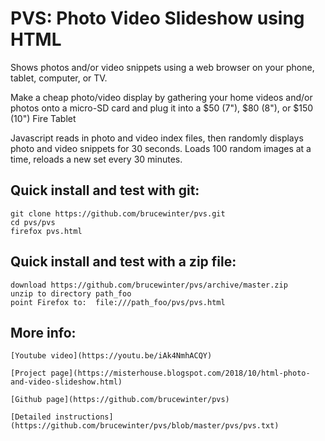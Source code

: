 # PVS: Photo Video Slideshow using HTML

Shows photos and/or video snippets using a web browser on your phone, tablet, computer, or TV.

Make a cheap photo/video display by gathering your home videos and/or photos onto a micro-SD card and plug it into a $50 (7"), $80 (8"), or $150 (10") Fire Tablet

Javascript reads in photo and video index files, then randomly displays photo and video snippets for 30 seconds.
Loads 100 random images at a time, reloads a new set every 30 minutes.

## Quick install and test with git:
    git clone https://github.com/brucewinter/pvs.git 
    cd pvs/pvs
    firefox pvs.html

## Quick install and test with a zip file:
    download https://github.com/brucewinter/pvs/archive/master.zip
    unzip to directory path_foo
    point Firefox to:  file:///path_foo/pvs/pvs.html

   
## More info:

    [Youtube video](https://youtu.be/iAk4NmhACQY)
   
    [Project page](https://misterhouse.blogspot.com/2018/10/html-photo-and-video-slideshow.html)
        
    [Github page](https://github.com/brucewinter/pvs)

    [Detailed instructions](https://github.com/brucewinter/pvs/blob/master/pvs/pvs.txt)
 
        
   
   
